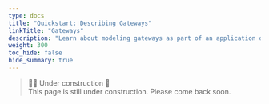 ```yaml
---
type: docs
title: "Quickstart: Describing Gateways"
linkTitle: "Gateways"
description: "Learn about modeling gateways as part of an application definition" 
weight: 300
toc_hide: false
hide_summary: true
---
```


> 👷‍♂️ Under construction 🚧 <br>
This page is still under construction. Please come back soon.